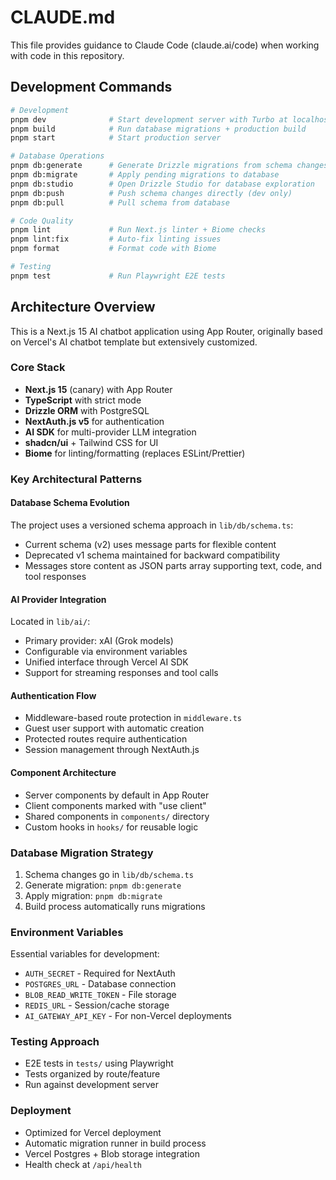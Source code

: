 # CLAUDE.md

This file provides guidance to Claude Code (claude.ai/code) when working with code in this repository.

## Development Commands

```bash
# Development
pnpm dev              # Start development server with Turbo at localhost:3000
pnpm build            # Run database migrations + production build
pnpm start            # Start production server

# Database Operations
pnpm db:generate      # Generate Drizzle migrations from schema changes
pnpm db:migrate       # Apply pending migrations to database
pnpm db:studio        # Open Drizzle Studio for database exploration
pnpm db:push          # Push schema changes directly (dev only)
pnpm db:pull          # Pull schema from database

# Code Quality
pnpm lint             # Run Next.js linter + Biome checks
pnpm lint:fix         # Auto-fix linting issues
pnpm format           # Format code with Biome

# Testing
pnpm test             # Run Playwright E2E tests
```

## Architecture Overview

This is a Next.js 15 AI chatbot application using App Router, originally based on Vercel's AI chatbot template but extensively customized.

### Core Stack
- **Next.js 15** (canary) with App Router
- **TypeScript** with strict mode
- **Drizzle ORM** with PostgreSQL
- **NextAuth.js v5** for authentication
- **AI SDK** for multi-provider LLM integration
- **shadcn/ui** + Tailwind CSS for UI
- **Biome** for linting/formatting (replaces ESLint/Prettier)

### Key Architectural Patterns

#### Database Schema Evolution
The project uses a versioned schema approach in `lib/db/schema.ts`:
- Current schema (v2) uses message parts for flexible content
- Deprecated v1 schema maintained for backward compatibility
- Messages store content as JSON parts array supporting text, code, and tool responses

#### AI Provider Integration
Located in `lib/ai/`:
- Primary provider: xAI (Grok models)
- Configurable via environment variables
- Unified interface through Vercel AI SDK
- Support for streaming responses and tool calls

#### Authentication Flow
- Middleware-based route protection in `middleware.ts`
- Guest user support with automatic creation
- Protected routes require authentication
- Session management through NextAuth.js

#### Component Architecture
- Server components by default in App Router
- Client components marked with "use client"
- Shared components in `components/` directory
- Custom hooks in `hooks/` for reusable logic

### Database Migration Strategy
1. Schema changes go in `lib/db/schema.ts`
2. Generate migration: `pnpm db:generate`
3. Apply migration: `pnpm db:migrate`
4. Build process automatically runs migrations

### Environment Variables
Essential variables for development:
- `AUTH_SECRET` - Required for NextAuth
- `POSTGRES_URL` - Database connection
- `BLOB_READ_WRITE_TOKEN` - File storage
- `REDIS_URL` - Session/cache storage
- `AI_GATEWAY_API_KEY` - For non-Vercel deployments

### Testing Approach
- E2E tests in `tests/` using Playwright
- Tests organized by route/feature
- Run against development server

### Deployment
- Optimized for Vercel deployment
- Automatic migration runner in build process
- Vercel Postgres + Blob storage integration
- Health check at `/api/health`